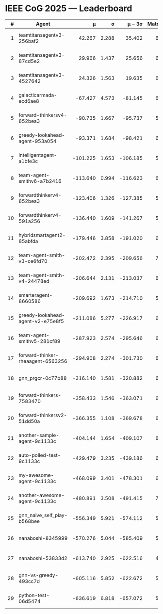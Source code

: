 # IEEE CoG 2025 — Leaderboard

| # | Agent | μ | σ | μ − 3σ | Matches | Updated |
|---:|---|---:|---:|---:|---:|---|
| 1 | teamtitansagentv3-256baf2 | 42.267 | 2.288 | 35.402 | 6586 | 2025-08-19 14:52 |
| 2 | teamtitansagentv3-87cd5e2 | 29.966 | 1.437 | 25.656 | 6832 | 2025-08-19 14:52 |
| 3 | teamtitansagentv3-4527642 | 24.326 | 1.563 | 19.635 | 6334 | 2025-08-19 14:52 |
| 4 | galacticarmada-ecd6ae8 | -67.427 | 4.573 | -81.145 | 6620 | 2025-08-19 14:52 |
| 5 | forward-thinkersv4-852bea3 | -90.735 | 1.667 | -95.737 | 5833 | 2025-08-19 14:52 |
| 6 | greedy-lookahead-agent-953a054 | -93.371 | 1.684 | -98.421 | 6348 | 2025-08-19 14:52 |
| 7 | intelligentagent-a1bfe3c | -101.225 | 1.653 | -106.185 | 5392 | 2025-08-19 14:52 |
| 8 | team-agent-smithv6-a7b2416 | -113.640 | 0.994 | -116.623 | 6260 | 2025-08-19 14:52 |
| 9 | forwardthinkerv4-852bea3 | -123.406 | 1.326 | -127.385 | 5218 | 2025-08-19 14:52 |
| 10 | forwardthinkerv4-591a256 | -136.440 | 1.609 | -141.267 | 5860 | 2025-08-19 14:52 |
| 11 | hybridsmartagent2-85abfda | -179.446 | 3.858 | -191.020 | 6226 | 2025-08-19 14:52 |
| 12 | team-agent-smith-v3-ce6fd70 | -202.472 | 2.395 | -209.656 | 7042 | 2025-08-19 14:52 |
| 13 | team-agent-smith-v4-24478ed | -206.644 | 2.131 | -213.037 | 6862 | 2025-08-19 14:52 |
| 14 | smarteragent-8660586 | -209.692 | 1.673 | -214.710 | 5545 | 2025-08-19 14:52 |
| 15 | greedy-lookahead-agent-v2-e75e8f5 | -211.086 | 5.277 | -226.917 | 6728 | 2025-08-19 14:52 |
| 16 | team-agent-smithv5-281cf89 | -287.923 | 2.574 | -295.646 | 6740 | 2025-08-19 14:52 |
| 17 | forward-thinker-rheaagent-6563256 | -294.908 | 2.274 | -301.730 | 6202 | 2025-08-19 14:52 |
| 18 | gnn_prgcr-0c77b88 | -316.140 | 1.581 | -320.882 | 6230 | 2025-08-19 14:52 |
| 19 | forward-thinkers-7583470 | -358.433 | 1.546 | -363.071 | 6000 | 2025-08-19 14:52 |
| 20 | forward-thinkersv2-51dd50a | -366.355 | 1.108 | -369.678 | 6822 | 2025-08-19 14:52 |
| 21 | another-sample-agent-9c1133c | -404.144 | 1.654 | -409.107 | 6400 | 2025-08-19 14:52 |
| 22 | auto-polled-test-9c1133c | -429.479 | 3.235 | -439.186 | 6100 | 2025-08-19 14:52 |
| 23 | my-awesome-agent-9c1133c | -468.099 | 3.401 | -478.301 | 6880 | 2025-08-19 14:52 |
| 24 | another-awesome-agent-9c1133c | -480.891 | 3.508 | -491.415 | 7060 | 2025-08-19 14:52 |
| 25 | gnn_naive_self_play-b568bee | -556.349 | 5.921 | -574.112 | 5380 | 2025-08-19 14:52 |
| 26 | nanaboshi-8345999 | -570.276 | 5.044 | -585.409 | 5660 | 2025-08-19 14:52 |
| 27 | nanaboshi-53833d2 | -613.740 | 2.925 | -622.516 | 4920 | 2025-08-19 14:52 |
| 28 | gnn-vs-greedy-493cc7d | -605.116 | 5.852 | -622.672 | 5480 | 2025-08-19 14:52 |
| 29 | python-test-06d5474 | -636.619 | 6.818 | -657.072 | 5170 | 2025-08-19 14:52 |
